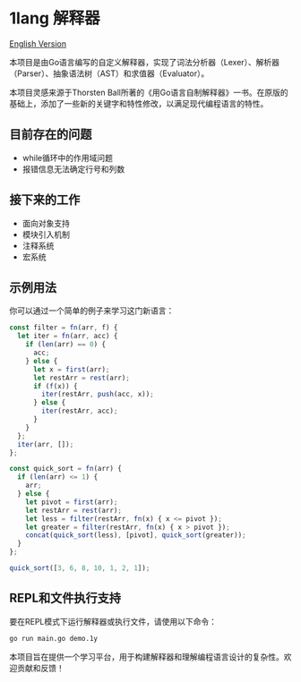 # 1lang 解释器

[English Version](README.md)

本项目是由Go语言编写的自定义解释器，实现了词法分析器（Lexer）、解析器（Parser）、抽象语法树（AST）和求值器（Evaluator）。

本项目灵感来源于Thorsten Ball所著的《用Go语言自制解释器》一书。在原版的基础上，添加了一些新的关键字和特性修改，以满足现代编程语言的特性。

## 目前存在的问题
- while循环中的作用域问题
- 报错信息无法确定行号和列数

## 接下来的工作
- 面向对象支持
- 模块引入机制
- 注释系统
- 宏系统

## 示例用法

你可以通过一个简单的例子来学习这门新语言：

```javascript
const filter = fn(arr, f) {
  let iter = fn(arr, acc) {
    if (len(arr) == 0) {
      acc;
    } else {
      let x = first(arr);
      let restArr = rest(arr);
      if (f(x)) {
        iter(restArr, push(acc, x));
      } else {
        iter(restArr, acc);
      }
    }
  };
  iter(arr, []);
};

const quick_sort = fn(arr) {
  if (len(arr) <= 1) {
    arr;
  } else {
    let pivot = first(arr);
    let restArr = rest(arr);
    let less = filter(restArr, fn(x) { x <= pivot });
    let greater = filter(restArr, fn(x) { x > pivot });
    concat(quick_sort(less), [pivot], quick_sort(greater));
  }
};

quick_sort([3, 6, 8, 10, 1, 2, 1]);
```

## REPL和文件执行支持

要在REPL模式下运行解释器或执行文件，请使用以下命令：

```bash
go run main.go demo.1y
```

本项目旨在提供一个学习平台，用于构建解释器和理解编程语言设计的复杂性。欢迎贡献和反馈！